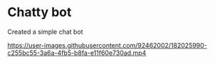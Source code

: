 # Chatty bot

Created a simple chat bot

https://user-images.githubusercontent.com/92462002/182025990-c255bc55-3a6a-4fb5-b8fa-e11f60e730ad.mp4

